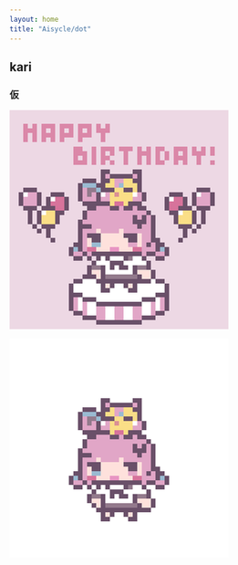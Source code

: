 ```yaml
---
layout: home
title: "Aisycle/dot"
---
```


## kari
### 仮
![20241008_ichinose_hpb](img/20241008_ichinose_hpb.gif)

![20241008_ichinose_hpb](img/20241008_ichinose_hpb_x.png)
